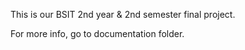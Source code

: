 This is our BSIT 2nd year & 2nd semester final project.

For more info, go to documentation folder.
